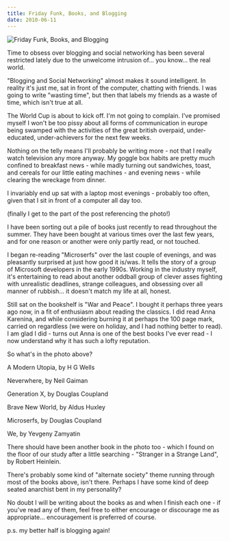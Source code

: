 ```yaml
---
title: Friday Funk, Books, and Blogging
date: 2010-06-11
---
```


![Friday Funk, Books, and Blogging](https://source.unsplash.com/Pll7AP6NFpY/1600x900)

Time to obsess over blogging and social networking has been several restricted lately due to the unwelcome intrusion of... you know... the real world.

"Blogging and Social Networking" almost makes it sound intelligent. In reality it's just me, sat in front of the computer, chatting with friends. I was going to write "wasting time", but then that labels my friends as a waste of time, which isn't true at all.

The World Cup is about to kick off. I'm not going to complain. I've promised myself I won't be too pissy about all forms of communication in europe being swamped with the activities of the great british overpaid, under-educated, under-achievers for the next few weeks.

Nothing on the telly means I'll probably be writing more - not that I really watch television any more anyway. My goggle box habits are pretty much confined to breakfast news - while madly turning out sandwiches, toast, and cereals for our little eating machines - and evening news - while clearing the wreckage from dinner.

I invariably end up sat with a laptop most evenings - probably too often, given that I sit in front of a computer all day too.

(finally I get to the part of the post referencing the photo!)

I have been sorting out a pile of books just recently to read throughout the summer. They have been bought at various times over the last few years, and for one reason or another were only partly read, or not touched.

I began re-reading "Microserfs" over the last couple of evenings, and was pleasantly surprised at just how good it is/was. It tells the story of a group of Microsoft developers in the early 1990s. Working in the industry myself, it's entertaining to read about another oddball group of clever asses fighting with unrealistic deadlines, strange colleagues, and obsessing over all manner of rubbish... it doesn't match my life at all, honest.

Still sat on the bookshelf is "War and Peace". I bought it perhaps three years ago now, in a fit of enthusiasm about reading the classics. I did read Anna Karenina, and while considering burning it at perhaps the 100 page mark, carried on regardless (we were on holiday, and I had nothing better to read). I am glad I did - turns out Anna is one of the best books I've ever read - I now understand why it has such a lofty reputation.

So what's in the photo above?

A Modern Utopia, by H G Wells

Neverwhere, by Neil Gaiman

Generation X, by Douglas Coupland

Brave New World, by Aldus Huxley

Microserfs, by Douglas Coupland

We, by Yevgeny Zamyatin

There should have been another book in the photo too - which I found on the floor of our study after a little searching - "Stranger in a Strange Land", by Robert Heinlein.

There's probably some kind of "alternate society" theme running through most of the books above, isn't there. Perhaps I have some kind of deep seated anarchist bent in my personality?

No doubt I will be writing about the books as and when I finish each one - if you've read any of them, feel free to either encourage or discourage me as appropriate... encouragement is preferred of course.

p.s. my better half is blogging again!